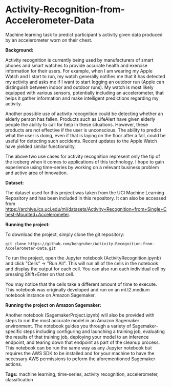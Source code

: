 # Activity-Recognition-from-Accelerometer-Data
Machine learning task to predict participant's activity given data produced by an accelerometer worn on their chest. 

**Background:**

Activity recognition is currently being used by manufacturers of smart phones and smart watches to provide accurate health and exercise information for their users. For example, when I am wearing my Apple Watch and I start to run, my watch generally notifies me that it has detected my activity and asks me if I want to start logging an outdoor run (Apple can distinguish between indoor and outdoor runs). My watch is most likely equipped with various sensors, potentially including an accelerometer, that helps it gather information and make intelligent predictions regarding my activity. 

Another possible use of activity recognition could be detecting whether an elderly person has fallen. Products such as LifeAlert have given elderly people the ability to call for help in these situations. However, these products are not effective if the user is unconscious. The ability to predict what the user is doing, even if that is laying on the floor after a fall, could be useful for detecting such accidents. Recent updates to the Apple Watch have yielded similar functionality. 

The above two use cases for activity recognition represent only the tip of the iceberg when it comes to applications of this technology. I hope to gain experience using time-series by working on a relevant business problem and active area of innovation.

**Dataset:**

The dataset used for this project was taken from the UCI Machine Learning Repository and has been included in this repository. It can also be accessed from https://archive.ics.uci.edu/ml/datasets/Activity+Recognition+from+Single+Chest-Mounted+Accelerometer. 


**Running the project:**

To download the project, simply clone the git repository:
```
git clone https://github.com/bengruher/Activity-Recognition-from-Accelerometer-Data.git
```

To run the project, open the Jupyter notebook (ActivityRecognition.ipynb) and click "Cells" -> "Run All". This will run all of the cells in the notebook and display the output for each cell. You can also run each individual cell by pressing Shift+Enter on that cell. 

You may notice that the cells take a different amount of time to execute. This notebook was originally developed and run on an ml.t2.medium notebook instance on Amazon Sagemaker. 

**Running the project on Amazon Sagemaker:**

Another notebook (SagemakerProject.ipynb) will also be provided with steps to run the most accurate model in an Amazon Sagemaker environment. The notebook guides you through a variety of Sagemaker-specific steps including configuring and launching a training job, evaluating the results of that training job, deploying your model to an inference endpoint, and tearing down that endpoint as part of the cleanup process. This notebook can be run the same way as any Jupyter notebook but requires the AWS SDK to be installed and for your machine to have the necessary AWS permissions to peform the aforementioned Sagemaker actions. 


**Tags:** machine learning, time-series, activity recognition, accelerometer, classification
